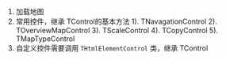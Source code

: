 1. 加载地图
2. 常用控件，继承 TControl的基本方法
    1). TNavagationControl
    2). TOverviewMapControl
    3). TScaleControl
    4). TCopyControl
    5). TMapTypeControl
3. 自定义控件需要调用 `THtmlElementControl` 类，继承 TControl
    

